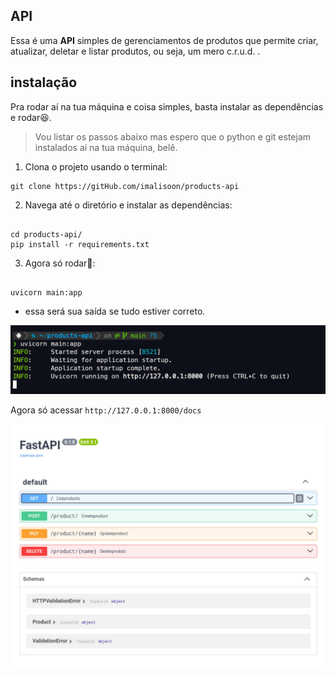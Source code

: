 ## API
Essa é uma **API** simples de gerenciamentos de produtos que permite criar, atualizar, deletar e listar produtos, ou seja, um mero c.r.u.d. .

## instalação
Pra rodar aí na tua máquina e coisa simples, basta instalar as dependências e rodar😆.
> Vou listar os passos abaixo mas espero que o python e git estejam instalados aí na tua máquina, belê.

1. Clona o projeto usando o terminal:
```shell
git clone https://gitHub.com/imalisoon/products-api
```

2. Navega até o diretório e instalar as dependências:
```shell

cd products-api/
pip install -r requirements.txt

```

3. Agora só rodar🚀:
```shell

uvicorn main:app

```

- essa será sua saída se tudo estiver correto.

![api running](screenshot_api_running.png)

Agora só acessar `http://127.0.0.1:8000/docs`

![api webdoc](screenshot_api_webdoc.png)


